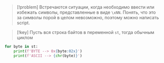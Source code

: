 
> [!problem] 
> Встречаются ситуации, когда необходимо ввести или избежать символы, представленные в виде `\xNN`. Понять, что это за символы порой в целом невозможно, поэтому можно написать script.

> [!key] 
> Пусть вся строка байтов в переменной `st`, тогда обычным циклом

```python
for byte in st:
	print(f'BYTE --> 0x{byte:02x}')
	print(f'ASCII --> {chr(byte)}')
```

